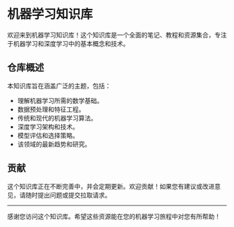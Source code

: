 # 机器学习知识库

欢迎来到机器学习知识库！这个知识库是一个全面的笔记、教程和资源集合，专注于机器学习和深度学习中的基本概念和技术。

## 仓库概述

本知识库旨在涵盖广泛的主题，包括：
- 理解机器学习所需的数学基础。
- 数据预处理和特征工程。
- 传统和现代的机器学习算法。
- 深度学习架构和技术。
- 模型评估和选择策略。
- 该领域的最新趋势和研究。

## 贡献

这个知识库正在不断完善中，并会定期更新。欢迎贡献！如果您有建议或改进意见，请随时提出问题或提交拉取请求。

---

感谢您访问这个知识库。希望这些资源能在您的机器学习旅程中对您有所帮助！